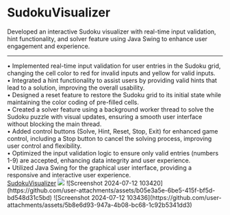 # SudokuVisualizer
Developed an interactive Sudoku visualizer with real-time input validation, hint functionality, and solver feature using Java Swing to enhance user engagement and experience.
<hr>
• Implemented real-time input validation for user entries in the Sudoku grid, changing the cell color to red for invalid inputs and yellow for valid inputs.<br/>
• Integrated a hint functionality to assist users by providing valid hints that lead to a solution, improving the overall usability.<br/>
• Designed a reset feature to restore the Sudoku grid to its initial state while maintaining the color coding of pre-filled cells.<br/>
• Created a solver feature using a background worker thread to solve the Sudoku puzzle with visual updates, ensuring a smooth user interface without blocking the main thread.<br/>
• Added control buttons (Solve, Hint, Reset, Stop, Exit) for enhanced game control, including a Stop button to cancel the solving process, improving user control and flexibility.<br/>
• Optimized the input validation logic to ensure only valid entries (numbers 1-9) are accepted, enhancing data integrity and user experience.<br/>
• Utilized Java Swing for the graphical user interface, providing a responsive and interactive user experience.<br/>
<a href="https://github.com/yesiamkriti/SudokuVisualizer">SudokuVisualizer</a>
<img src="https://github.com/user-attachments/assets/8970cb7d-9d40-42b9-b830-480dd46d4d13">
![Screenshot 2024-07-12 103420](https://github.com/user-attachments/assets/b05e3a5e-6be5-415f-bf5d-bd548d31c5bd)
![Screenshot 2024-07-12 103436](https://github.com/user-attachments/assets/5b8e6d93-947a-4b08-bc68-1c92b5341dd3)
